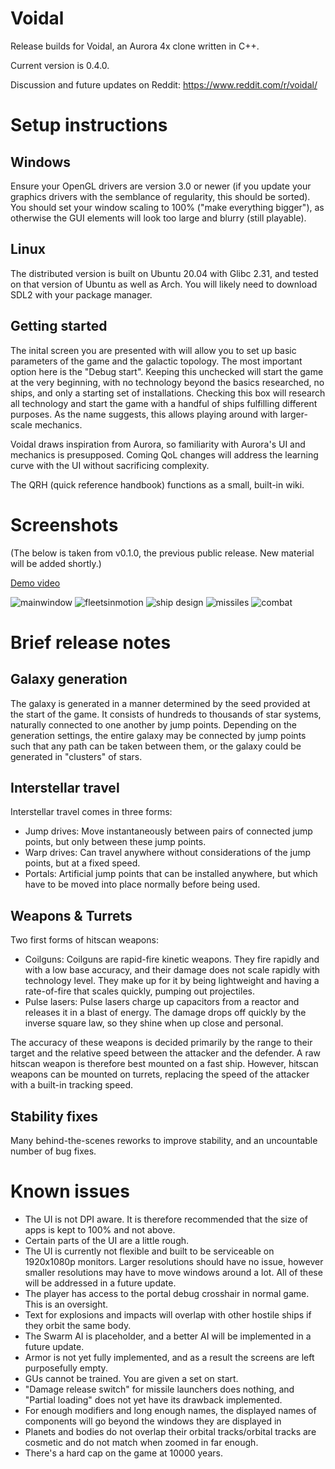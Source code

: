 # Voidal
Release builds for Voidal, an Aurora 4x clone written in C++.

Current version is 0.4.0. 

Discussion and future updates on Reddit: https://www.reddit.com/r/voidal/

# Setup instructions

## Windows

Ensure your OpenGL drivers are version 3.0 or newer (if you update your graphics drivers with the semblance of regularity, this should be sorted). You should set your window scaling to 100% ("make everything bigger"), as otherwise the GUI elements will look too large and blurry (still playable).

## Linux

The distributed version is built on Ubuntu 20.04 with Glibc 2.31, and tested on that version of Ubuntu as well as Arch. You will likely need to download SDL2 with your package manager.

## Getting started

The inital screen you are presented with will allow you to set up basic parameters of the game and the galactic topology. The most important option here is the "Debug start". Keeping this unchecked will start the game at the very beginning, with no technology beyond the basics researched, no ships, and only a starting set of installations. Checking this box will research all technology and start the game with a handful of ships fulfilling different purposes. As the name suggests, this allows playing around with larger-scale mechanics.

Voidal draws inspiration from Aurora, so familiarity with Aurora's UI and mechanics is presupposed. Coming QoL changes will address the learning curve with the UI without sacrificing complexity.

The QRH (quick reference handbook) functions as a small, built-in wiki.

# Screenshots

(The below is taken from v0.1.0, the previous public release. New material will be added shortly.)

[Demo video](https://www.youtube.com/watch?v=fUWFZTmYYIg)

![mainwindow](https://user-images.githubusercontent.com/91413827/188991877-6aac5c2c-ab55-4b83-ae8b-573801a6d618.PNG)
![fleetsinmotion](https://user-images.githubusercontent.com/91413827/188991879-46beae76-0100-46fe-8767-9a00561618f8.PNG)
![ship design](https://user-images.githubusercontent.com/91413827/188991882-a1627990-81e5-416e-aa57-a094a631d83a.PNG)
![missiles](https://user-images.githubusercontent.com/91413827/188991884-020b6db3-c65c-4c88-b4b7-2e907bd98130.PNG)
![combat](https://user-images.githubusercontent.com/91413827/188991887-1c7ce512-340f-4ded-a938-a8a9a0b19c84.PNG)

# Brief release notes

## Galaxy generation

The galaxy is generated in a manner determined by the seed provided at the start of the game. It consists of hundreds to thousands of star systems, naturally connected to one another by jump points. Depending on the generation settings, the entire galaxy may be connected by jump points such that any path can be taken between them, or the galaxy could be generated in "clusters" of stars.

## Interstellar travel

Interstellar travel comes in three forms:
 - Jump drives: Move instantaneously between pairs of connected jump points, but only between these jump points.
 - Warp drives: Can travel anywhere without considerations of the jump points, but at a fixed speed.
 - Portals: Artificial jump points that can be installed anywhere, but which have to be moved into place normally before being used.

## Weapons & Turrets

Two first forms of hitscan weapons:
 - Coilguns: Coilguns are rapid-fire kinetic weapons. They fire rapidly and with a low base accuracy, and their damage does not scale rapidly with technology level. They make up for it by being lightweight and having a rate-of-fire that scales quickly, pumping out projectiles.
 - Pulse lasers: Pulse lasers charge up capacitors from a reactor and releases it in a blast of energy. The damage drops off quickly by the inverse square law, so they shine when up close and personal.

 The accuracy of these weapons is decided primarily by the range to their target and the relative speed between the attacker and the defender. A raw hitscan weapon is therefore best mounted on a fast ship. However, hitscan weapons can be mounted on turrets, replacing the speed of the attacker with a built-in tracking speed.

## Stability fixes

Many behind-the-scenes reworks to improve stability, and an uncountable number of bug fixes.

# Known issues

- The UI is not DPI aware. It is therefore recommended that the size of apps is kept to 100% and not above.
- Certain parts of the UI are a little rough.
- The UI is currently not flexible and built to be serviceable on 1920x1080p monitors. Larger resolutions should have no issue, however smaller resolutions may have to move windows around a lot. All of these will be addressed in a future update.
- The player has access to the portal debug crosshair in normal game. This is an oversight.
- Text for explosions and impacts will overlap with other hostile ships if they orbit the same body.
- The Swarm AI is placeholder, and a better AI will be implemented in a future update.
- Armor is not yet fully implemented, and as a result the screens are left purposefully empty.
- GUs cannot be trained. You are given a set on start.
- "Damage release switch" for missile launchers does nothing, and "Partial loading" does not yet have its drawback implemented.
- For enough modifiers and long enough names, the displayed names of components will go beyond the windows they are displayed in
- Planets and bodies do not overlap their orbital tracks/orbital tracks are cosmetic and do not match when zoomed in far enough.
- There's a hard cap on the game at 10000 years.

